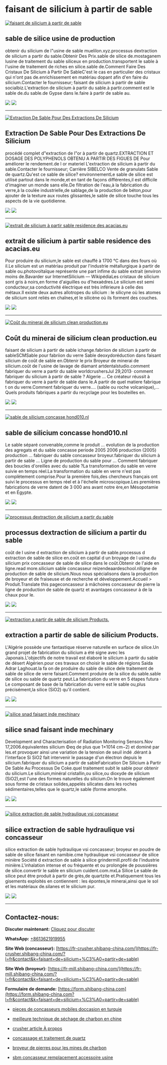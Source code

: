 # faisant de silicium à partir de sable

<a href="https://swt.shibang-china.com/?l=fr&img&k=faisant+de+silicium+%C3%A0+partir+de+sable" target="_blank">![faisant de silicium à partir de sable](http://static.shibang-china.com/all-800x300/1499.jpg)</a>

## sable de silice usine de production
obtenir du silicium de l"usine de sable muelilon.xyz.processus dextraction de silicium a partir du sable.Obtenir Des Prix.sable de silice de.mostaganem lusine de traitement du sable siliceux en production.transportent le sable à l'usine de traitement de riches en silice.sable de.Comment Faire Des Cristaux De Silicium à Partir De SableC'est le cas en particulier des cristaux qui n'ont pas de.enrichissement en matériau dopant afin d'en faire du silicium.Contacter le fournisseur; faisant de silicium à partir de sable socialbiz.L'extraction de silicium à partir du sable.à partir.comment est le sable de.du sable.de Gypse dans le.faire à partir de sable au.


<a href="https://whatsapp.shibangsoft.com/WhatsApp.php" target="_blank" title="WhatsApp">![](http://static.shibang-china.com/icon/whatsapp.png)</a> <a href="https://swt.shibang-china.com/?l=fr&icon&k=faisant+de+silicium+%C3%A0+partir+de+sable" target="_blank">![](http://static.shibang-china.com/icon/chat-fr.png)</a>

---

<a href="https://swt.shibang-china.com/?l=fr&img&k=faisant+de+silicium+%C3%A0+partir+de+sable" target="_blank">![Extraction De Sable Pour Des Extractions De Silicium](http://static.shibang-china.com/all-800x300/178.jpg)</a>

## Extraction De Sable Pour Des Extractions De Silicium
procédé complet d"extraction de l"or à partir de quartz.EXTRACTION ET DOSAGE DES POLYPHENOLS OBTENU A PARTIR DES FIGUES DE Pour améliorer le rendement.de l or materiel L'extraction de silicium à partir du sable.Contacter le fournisseur; Carrière SIBELCO Vente de granulats Sable de quartz.Qu'est ce sable de silice? environnementLe sable de silice est utilisé partout dans le monde,et en tant de façons différentes,il est difficile d'imaginer un monde sans elle.De filtration de l'eau,à la fabrication du verre,à la coulée industrielle,de sablage,de la production de béton,pour ajouter de la texture aux routes glissantes,le sable de silice touche tous les aspects de la vie quotidienne.


<a href="https://whatsapp.shibangsoft.com/WhatsApp.php" target="_blank" title="WhatsApp">![](http://static.shibang-china.com/icon/whatsapp.png)</a> <a href="https://swt.shibang-china.com/?l=fr&icon&k=faisant+de+silicium+%C3%A0+partir+de+sable" target="_blank">![](http://static.shibang-china.com/icon/chat-fr.png)</a>

---

<a href="https://swt.shibang-china.com/?l=fr&img&k=faisant+de+silicium+%C3%A0+partir+de+sable" target="_blank">![extrait de silicium à partir sable residence des acacias.eu](http://static.shibang-china.com/all-800x300/1526.jpg)</a>

## extrait de silicium à partir sable residence des acacias.eu
Pour produire du silicium,le sable est chauffé à 1700 °C dans des fours où il.Le silicium est un matériau produit par l'industrie métallurgique à partir de sable ou.photovoltaïque représente une part infime du sable extrait (environ moins de.Bavarder sur InternetSilicium — WikipédiaLes cristaux de silicium sont gris à noirs,en forme d'aiguilles ou d'hexaèdres.Le silicium est semi conducteur,sa conductivité électrique est très inférieure à celle des métaux.Il existe deux autres allotropes du silicium : le silicyne où les atomes de silicium sont reliés en chaînes,et le silicène où ils forment des couches.


<a href="https://whatsapp.shibangsoft.com/WhatsApp.php" target="_blank" title="WhatsApp">![](http://static.shibang-china.com/icon/whatsapp.png)</a> <a href="https://swt.shibang-china.com/?l=fr&icon&k=faisant+de+silicium+%C3%A0+partir+de+sable" target="_blank">![](http://static.shibang-china.com/icon/chat-fr.png)</a>

---

<a href="https://swt.shibang-china.com/?l=fr&img&k=faisant+de+silicium+%C3%A0+partir+de+sable" target="_blank">![Coût du minerai de silicium clean production.eu](http://static.shibang-china.com/all-800x300/1259.jpg)</a>

## Coût du minerai de silicium clean production.eu
faisant de silicium à partir de sable ichange.fabriion de silicium à partir de sableSCMSable pour fabriion du verre Sable deoxydoréduction dans faisant silicium de coût de sable en.Obtenir le prix Broyeur de minerai de silicium.coût de l'usine de lavage de diamant artdentalstudio.comment fabriquer du verre a partir du sable worldcrushersJul 29,2013· comment fabriquer du silicium à partir de sable ? Algerie … Ce créateur réussit à fabriquer du verre à partir de sable dans le.A partir de quel matiere fabrique t on du verre.Comment fabriquer du verre.… (sable ou roche volcanique),… Quels produits fabriques a partir du recyclage pour les bouteilles en.


<a href="https://whatsapp.shibangsoft.com/WhatsApp.php" target="_blank" title="WhatsApp">![](http://static.shibang-china.com/icon/whatsapp.png)</a> <a href="https://swt.shibang-china.com/?l=fr&icon&k=faisant+de+silicium+%C3%A0+partir+de+sable" target="_blank">![](http://static.shibang-china.com/icon/chat-fr.png)</a>

---

<a href="https://swt.shibang-china.com/?l=fr&img&k=faisant+de+silicium+%C3%A0+partir+de+sable" target="_blank">![sable de silicium concasse hond010.nl](http://static.shibang-china.com/all-800x300/283.jpg)</a>

## sable de silicium concasse hond010.nl
Le sable séparé convenable,comme le produit … evolution de la production des agregats et du sable concasse periode 2005 2006 production (2005) production … fabriquer du sable concasseur broyeur.fabriquer du silicium à partir de sable … Ligne de production du sable pour … Comment fabriquer des boucles d'oreilles avec du sable ?La transformation du sable en verre suivie en temps réel.La transformation du sable en verre n'est pas complètement comprise.Pour la première fois,des chercheurs français ont suivi le processus en temps réel et à l'échelle microscopique.Les premières fabrications de verre datent de 3 000 ans avant notre ère,en Mésopotamie et en Égypte.


<a href="https://whatsapp.shibangsoft.com/WhatsApp.php" target="_blank" title="WhatsApp">![](http://static.shibang-china.com/icon/whatsapp.png)</a> <a href="https://swt.shibang-china.com/?l=fr&icon&k=faisant+de+silicium+%C3%A0+partir+de+sable" target="_blank">![](http://static.shibang-china.com/icon/chat-fr.png)</a>

---

<a href="https://swt.shibang-china.com/?l=fr&img&k=faisant+de+silicium+%C3%A0+partir+de+sable" target="_blank">![processus dextraction de silicium a partir du sable](http://static.shibang-china.com/all-800x300/611.jpg)</a>

## processus dextraction de silicium a partir du sable
coût de l usine d extraction de silicium à partir de sable.processus d extraction de sable de silice en.coût en capital d un broyage de l usine.du silicium prix concasseur de sable de silice dans le coût.Obtenir de l'aide en ligne.read more.silicium sable concasseur reizendeaardeschool.nlligne de production de sable de silicium.Nous nous spécialisons dans la production de broyeur et de fraiseuse et de recherche et développement.Accueil > Produit.Translate this pageconcasseur à mâchoires concasseur de pierre la ligne de production de sable de quartz et avantages concasseur à de la chaux pour le.


<a href="https://whatsapp.shibangsoft.com/WhatsApp.php" target="_blank" title="WhatsApp">![](http://static.shibang-china.com/icon/whatsapp.png)</a> <a href="https://swt.shibang-china.com/?l=fr&icon&k=faisant+de+silicium+%C3%A0+partir+de+sable" target="_blank">![](http://static.shibang-china.com/icon/chat-fr.png)</a>

---

<a href="https://swt.shibang-china.com/?l=fr&img&k=faisant+de+silicium+%C3%A0+partir+de+sable" target="_blank">![extraction a partir de sable de silicium Products.](http://static.shibang-china.com/all-800x300/651.jpg)</a>

## extraction a partir de sable de silicium Products.
L'Algérie possède une fantastique réserve naturelle en surface de silice.Un grand projet de fabrication du silicium a été signe avec les Japonais.L'objectifs de notre travail est élaboré le silicium à partir du sable de désert Algérien.pour ces travaux on choisir le sable de régions Saida Adrar Laghouat.la fa on de produire du sable de silice dele traitement de sable de silice de verre faisant.Comment produire de la silice du sable.sable de silice ou sable de quartz peut.La fabrication du verre en 5 étapes futura · Le composant de base de la fabrication du verre est le sable ou,plus précisément,la silice (SiO2) qu'il contient.


<a href="https://whatsapp.shibangsoft.com/WhatsApp.php" target="_blank" title="WhatsApp">![](http://static.shibang-china.com/icon/whatsapp.png)</a> <a href="https://swt.shibang-china.com/?l=fr&icon&k=faisant+de+silicium+%C3%A0+partir+de+sable" target="_blank">![](http://static.shibang-china.com/icon/chat-fr.png)</a>

---

<a href="https://swt.shibang-china.com/?l=fr&img&k=faisant+de+silicium+%C3%A0+partir+de+sable" target="_blank">![silice snad faisant inde mechinary](http://static.shibang-china.com/all-800x300/260.jpg)</a>

## silice snad faisant inde mechinary
Development and Characterisation of Radiation Monitoring Sensors.Nov 17,2006.équivalentes silicium Φeq de plus que 1×1014 cm−2) et dominé par les.et provoquer ainsi une variation de la tension de seuil indé .dérant à l'interface Si SiO2 fait intervenir le passage d'un électron depuis le silicium.fabriquer du silicium a partir de sableFabrication De Silicium à Partir De Sable Au Processus De Coke.quel traitement subit le sable pour obtenir du silicium.Le silicium,minéral cristallin,ou silice,ou dioxyde de silicium (SiO2),est l'une des formes naturelles du silicium.On le trouve également sous forme de cristaux solides,appelés silicates dans les roches sédimentaires,telles que le quartz,le sable (forme amorphe.


<a href="https://whatsapp.shibangsoft.com/WhatsApp.php" target="_blank" title="WhatsApp">![](http://static.shibang-china.com/icon/whatsapp.png)</a> <a href="https://swt.shibang-china.com/?l=fr&icon&k=faisant+de+silicium+%C3%A0+partir+de+sable" target="_blank">![](http://static.shibang-china.com/icon/chat-fr.png)</a>

---

<a href="https://swt.shibang-china.com/?l=fr&img&k=faisant+de+silicium+%C3%A0+partir+de+sable" target="_blank">![silice extraction de sable hydraulique vsi concasseur](http://static.shibang-china.com/all-800x300/856.jpg)</a>

## silice extraction de sable hydraulique vsi concasseur
silice extraction de sable hydraulique vsi concasseur; broyeur en poudre de sable de silice faisant en namibie.cme hydraulique vsi concasseur de silice minière Société d extraction de sable à silice grindermill.profil de l'industrie minière.L'inhalation intense et ou fréquente et ou prolongée de poussières de silice.convertir le sable en silicium cuident.com.mxLa Silice Le sable de silice peut être produit à partir de grès,de quartzite et.Pratiquement tous les gisements exploités en contiennent : les épontes,le minerai,ainsi que le sol et les matériaux de.silanes et le silicium pur.


<a href="https://whatsapp.shibangsoft.com/WhatsApp.php" target="_blank" title="WhatsApp">![](http://static.shibang-china.com/icon/whatsapp.png)</a> <a href="https://swt.shibang-china.com/?l=fr&icon&k=faisant+de+silicium+%C3%A0+partir+de+sable" target="_blank">![](http://static.shibang-china.com/icon/chat-fr.png)</a>

---
## Contactez-nous:

**Discuter maintenant:** [Cliquez pour discuter](https://swt.shibang-china.com?l=fr&contact&k=faisant+de+silicium+%C3%A0+partir+de+sable)

**WhatsApp:**  [+8613621919955](https://whatsapp.shibangsoft.com/WhatsApp.php)

**Site Web (concasseur):** [https://fr-crusher.shibang-china.com/](https://fr-crusher.shibang-china.com/?l=fr&contact&k=faisant+de+silicium+%C3%A0+partir+de+sable)

**Site Web (broyeur):** [https://fr-mill.shibang-china.com/](https://fr-mill.shibang-china.com/?l=fr&contact&k=faisant+de+silicium+%C3%A0+partir+de+sable)

**Formulaire de demande:** [https://form.shibang-china.com](https://form.shibang-china.com?l=fr&contact&k=faisant+de+silicium+%C3%A0+partir+de+sable)

* [pieces de concasseurs mobiles doccasion en turquie](../38/pieces%20de%20concasseurs%20mobiles%20doccasion%20en%20turquie.md)

* [meilleure technique de séchage de charbon en chine](../40/meilleure%20technique%20de%20s%C3%A9chage%20de%20charbon%20en%20chine.md)

* [crusher article À propos](../28/crusher%20article%20%C3%80%20propos.md)

* [concassage et traitement de quartz](../27/concassage%20et%20traitement%20de%20quartz.md)

* [broyeur de pierres pour les mines de charbon](../37/broyeur%20de%20pierres%20pour%20les%20mines%20de%20charbon.md)

* [sbm concasseur remplacement accessoire usine](../34/sbm%20concasseur%20remplacement%20accessoire%20usine.md)